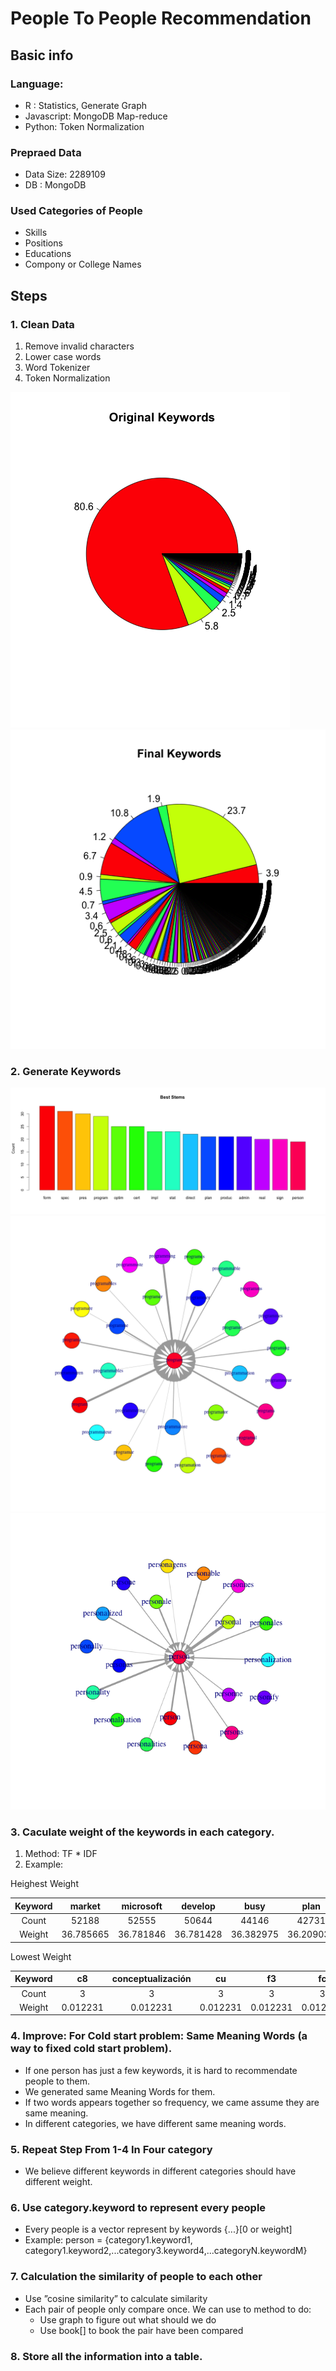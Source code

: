 # People To People Recommendation

## Basic info

### Language:

- R : Statistics, Generate Graph
- Javascript: MongoDB Map-reduce
- Python: Token Normalization

### Prepraed Data

- Data Size: 2289109
- DB : MongoDB

### Used Categories of People

- Skills
- Positions
- Educations
- Compony or College Names

## Steps

### 1. Clean Data

1. Remove invalid characters
2. Lower case words
3. Word Tokenizer
4. Token Normalization

<img alt="keywords-percent" src="img/original-keywords-percent.png"/>
<img alt="keywords-percent" src="img/final-keywords-percent.png"/>

### 2. Generate Keywords

<img alt="keywords-percent" src="img/best-stems.png"/>
<img alt="keywords-percent" src="img/stem-program.png"/>
<img alt="keywords-percent" src="img/stem-person.png"/>

### 3. Caculate weight of the keywords in each category.

1. Method: TF * IDF
2. Example: 
 
Heighest Weight

| Keyword | market |microsoft |develop | busy| plan | analys | off | 
|:---:|:---:|:---:|:---:|:---:|:---:|:---:|:---:|
| Count | 52188 | 52555 | 50644 | 44146 | 42731 | 38805 | 37878 | 
| Weight |36.785665 |36.781846 |36.781428 |36.382975 |36.209036 |35.547924 |35.351517 |

Lowest Weight

| Keyword | c8 |conceptualización |cu | f3| fc | 00 | 2h | 
|:---:|:---:|:---:|:---:|:---:|:---:|:---:|:---:|
| Count | 3 | 3 | 3 | 3 | 3 | 3 | 3 | 
| Weight |0.012231 |0.012231 |0.012231 |0.012231 |0.012231 |0.012231 |0.012231 |0.012231 |

### 4. Improve: For Cold start problem: Same Meaning Words (a way to fixed cold start problem).
    
+ If one person has just a few keywords, it is hard to recommendate people to them.
+ We generated same Meaning Words for them.
+ If two words appears together so frequency, we came assume they are same meaning.
+ In different categories, we have different same meaning words.

### 5. Repeat Step From 1-4 In Four category
  - We believe different keywords in different categories should have different weight.

### 6. Use category.keyword to represent every people
  - Every people is a vector represent by keywords {...}[0 or weight]
  - Example: person = {category1.keyword1, category1.keyword2,...category3.keyword4,...categoryN.keywordM}

### 7. Calculation the similarity of people to each other
  - Use ”cosine similarity” to calculate similarity
  - Each pair of people only compare once. We can use to method to do:
    + Use graph to figure out what should we do
    + Use book[] to book the pair have been compared

### 8. Store all the information into a table.
